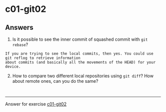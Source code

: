 # c01-git02

## Answers

1. Is it possible to see the inner commit of squashed commit with `git rebase`?

```
If you are trying to see the local commits, then yes. You could use git reflog to retrieve information
about commits (and basically all the movements of the HEAD) for your device.

```

2. How to compare two different local repositories using `git diff`? How about remote ones, can you do the same?

```


```

<!-- Don't change anything below this point-->
<!-- Before commiting, remove both commented lines-->

---

Answer for exercise [c01-git02](https://github.com/devopsacademyau/academy/blob/c54d252bda58575e9dc9f92718237bed58aae772/classes/01class/exercises/c01-git02/README.md)
